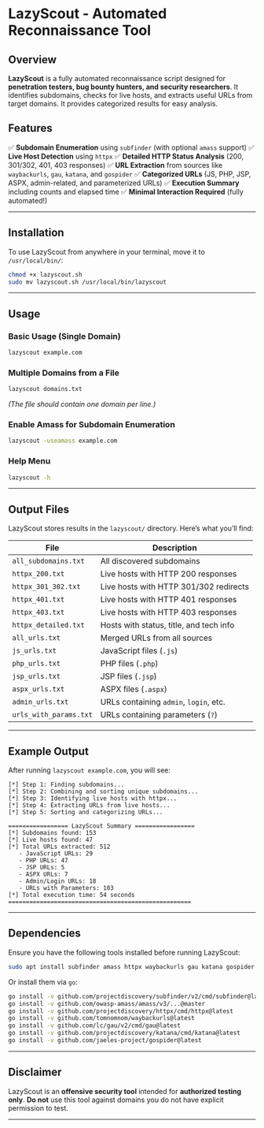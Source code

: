 # LazyScout - Automated Reconnaissance Tool

## Overview

**LazyScout** is a fully automated reconnaissance script designed for **penetration testers, bug bounty hunters, and security researchers**. It identifies subdomains, checks for live hosts, and extracts useful URLs from target domains. It provides categorized results for easy analysis.

## Features

✅ **Subdomain Enumeration** using `subfinder` (with optional `amass` support) ✅ **Live Host Detection** using `httpx` ✅ **Detailed HTTP Status Analysis** (200, 301/302, 401, 403 responses) ✅ **URL Extraction** from sources like `waybackurls`, `gau`, `katana`, and `gospider` ✅ **Categorized URLs** (JS, PHP, JSP, ASPX, admin-related, and parameterized URLs) ✅ **Execution Summary** including counts and elapsed time ✅ **Minimal Interaction Required** (fully automated!)

---

## Installation

To use LazyScout from anywhere in your terminal, move it to `/usr/local/bin/`:

```bash
chmod +x lazyscout.sh
sudo mv lazyscout.sh /usr/local/bin/lazyscout
```

---

## Usage

### **Basic Usage** (Single Domain)

```bash
lazyscout example.com
```

### **Multiple Domains from a File**

```bash
lazyscout domains.txt
```

*(The file should contain one domain per line.)*

### **Enable Amass for Subdomain Enumeration**

```bash
lazyscout -useamass example.com
```

### **Help Menu**

```bash
lazyscout -h
```

---

## Output Files

LazyScout stores results in the `lazyscout/` directory. Here’s what you’ll find:

| **File**               | **Description**                         |
| ---------------------- | --------------------------------------- |
| `all_subdomains.txt`   | All discovered subdomains               |
| `httpx_200.txt`        | Live hosts with HTTP 200 responses      |
| `httpx_301_302.txt`    | Live hosts with HTTP 301/302 redirects  |
| `httpx_401.txt`        | Live hosts with HTTP 401 responses      |
| `httpx_403.txt`        | Live hosts with HTTP 403 responses      |
| `httpx_detailed.txt`   | Hosts with status, title, and tech info |
| `all_urls.txt`         | Merged URLs from all sources            |
| `js_urls.txt`          | JavaScript files (`.js`)                |
| `php_urls.txt`         | PHP files (`.php`)                      |
| `jsp_urls.txt`         | JSP files (`.jsp`)                      |
| `aspx_urls.txt`        | ASPX files (`.aspx`)                    |
| `admin_urls.txt`       | URLs containing `admin`, `login`, etc.  |
| `urls_with_params.txt` | URLs containing parameters (`?`)        |

---

## Example Output

After running `lazyscout example.com`, you will see:

```
[*] Step 1: Finding subdomains...
[*] Step 2: Combining and sorting unique subdomains...
[*] Step 3: Identifying live hosts with httpx...
[*] Step 4: Extracting URLs from live hosts...
[*] Step 5: Sorting and categorizing URLs...

================= LazyScout Summary =================
[*] Subdomains found: 153
[*] Live hosts found: 47
[*] Total URLs extracted: 512
   - JavaScript URLs: 29
   - PHP URLs: 47
   - JSP URLs: 5
   - ASPX URLs: 7
   - Admin/Login URLs: 18
   - URLs with Parameters: 103
[*] Total execution time: 54 seconds
====================================================
```

---

## Dependencies

Ensure you have the following tools installed before running LazyScout:

```bash
sudo apt install subfinder amass httpx waybackurls gau katana gospider
```

Or install them via `go`:

```bash
go install -v github.com/projectdiscovery/subfinder/v2/cmd/subfinder@latest
go install -v github.com/owasp-amass/amass/v3/...@master
go install -v github.com/projectdiscovery/httpx/cmd/httpx@latest
go install -v github.com/tomnomnom/waybackurls@latest
go install -v github.com/lc/gau/v2/cmd/gau@latest
go install -v github.com/projectdiscovery/katana/cmd/katana@latest
go install -v github.com/jaeles-project/gospider@latest
```

---

## Disclaimer

LazyScout is an **offensive security tool** intended for **authorized testing only**. **Do not** use this tool against domains you do not have explicit permission to test.

---